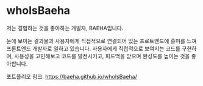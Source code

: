# whoIsBaeha
저는 경험하는 것을 좋아하는 개발자, BAEHA입니다.

눈에 보이는 결과물과 사용자에게 직접적으로 연결되어 있는 프로트엔드에 흥미를 느껴 프론트엔드 개발자로 일하고 있습니다.
사용자에게 직접적으로 보여지는 코드를 구현하며, 사용성을 고민해보고 코드를 발전시키고, 피드백을 받으며 완성도를 높이는 것을 좋아합니다.

포트폴리오 링크:
https://baeha.github.io/whoIsBaeha/

